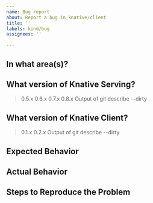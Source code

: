 ```yaml
---
name: Bug report
about: Report a bug in knative/client
title: ''
labels: kind/bug
assignees: ''

---
```

<!-- If you need to report a security issue with Knative, send an email to knative-security@googlegroups.com. -->
## In what area(s)?

<!-- Remove the '> ' to select -->

<!--
Classifications:
> /kind good-first-issue
> /kind doc
> /kind cleanup
-->

## What version of Knative Serving?

<!-- Delete all but your choice -->

> 0.5.x
> 0.6.x
> 0.7.x
> 0.8.x
> Output of git describe --dirty

## What version of Knative Client?

<!-- Delete all but your choice -->

> 0.1.x
> 0.2.x
> Output of git describe --dirty


## Expected Behavior

<!-- Briefly describe what you expect to happen -->


## Actual Behavior

<!-- Briefly describe what is actually happening -->


## Steps to Reproduce the Problem

<!-- How can a maintainer reproduce this issue (be detailed) -->
